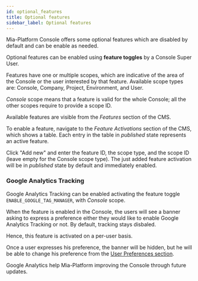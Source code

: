 ```yaml
---
id: optional_features
title: Optional features
sidebar_label: Optional features
---
```


Mia-Platform Console offers some optional features which are disabled by default and can be enable as needed.

Optional features can be enabled using **feature toggles** by a Console Super User.

Features have one or multiple scopes, which are indicative of the area of the Console or the user interested by that feature. Available scope types are: Console, Company, Project, Environment, and User.

*Console* scope means that a feature is valid for the whole Console; all the other scopes require to provide a scope ID.

Available features are visible from the *Features* section of the CMS.

To enable a feature, navigate to the *Feature Activations* section of the CMS, which shows a table. Each entry in the table in *published* state represents an active feature.

Click "Add new" and enter the feature ID, the scope type, and the scope ID (leave empty for the Console scope type). The just added feature activation will be in *published* state by default and immediately enabled.

### Google Analytics Tracking

Google Analytics Tracking can be enabled activating the feature toggle `ENABLE_GOOGLE_TAG_MANAGER`, with *Console* scope.

When the feature is enabled in the Console, the users will see a banner asking to express a preference either they would like to enable Google Analytics Tracking or not. By default, tracking stays disbaled.

Hence, this feature is activated on a per-user basis.

Once a user expresses his preference, the banner will be hidden, but he will be able to change his preference from the [User Preferences section](../development_suite/user-settings/user-preferences).

Google Analytics help Mia-Platform improving the Console through future updates.
